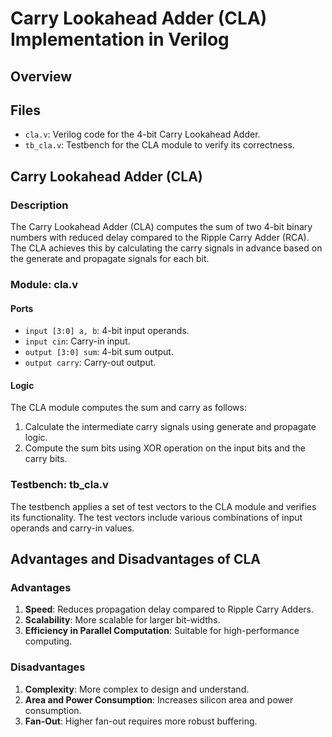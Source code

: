 # Carry Lookahead Adder (CLA) Implementation in Verilog

## Overview

## Files

- `cla.v`: Verilog code for the 4-bit Carry Lookahead Adder.
- `tb_cla.v`: Testbench for the CLA module to verify its correctness.

## Carry Lookahead Adder (CLA)

### Description

The Carry Lookahead Adder (CLA) computes the sum of two 4-bit binary numbers with reduced delay compared to the Ripple Carry Adder (RCA). The CLA achieves this by calculating the carry signals in advance based on the generate and propagate signals for each bit.

### Module: cla.v

#### Ports

- `input [3:0] a, b`: 4-bit input operands.
- `input cin`: Carry-in input.
- `output [3:0] sum`: 4-bit sum output.
- `output carry`: Carry-out output.

#### Logic

The CLA module computes the sum and carry as follows:
1. Calculate the intermediate carry signals using generate and propagate logic.
2. Compute the sum bits using XOR operation on the input bits and the carry bits.

### Testbench: tb_cla.v

The testbench applies a set of test vectors to the CLA module and verifies its functionality. The test vectors include various combinations of input operands and carry-in values.

## Advantages and Disadvantages of CLA

### Advantages
1. **Speed**: Reduces propagation delay compared to Ripple Carry Adders.
2. **Scalability**: More scalable for larger bit-widths.
3. **Efficiency in Parallel Computation**: Suitable for high-performance computing.

### Disadvantages
1. **Complexity**: More complex to design and understand.
2. **Area and Power Consumption**: Increases silicon area and power consumption.
3. **Fan-Out**: Higher fan-out requires more robust buffering.
